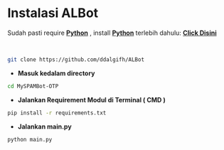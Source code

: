 # Instalasi ALBot
Sudah pasti require <b>[Python](https://www.python.org/downloads/)</b> , install <b>[Python](https://www.python.org/downloads/)</b> terlebih dahulu: <b>[Click Disini](https://www.python.org/downloads/)</b>

<br>

```bash
git clone https://github.com/ddalgifh/ALBot
```
- **Masuk kedalam directory**
```sh
cd MySPAMBot-OTP
```
- **Jalankan Requirement Modul di Terminal ( CMD )**
```sh
pip install -r requirements.txt
```
- **Jalankan main.py**
```bash
python main.py
```
<br>



